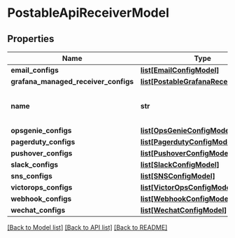 # PostableApiReceiverModel

## Properties
Name | Type | Description | Notes
------------ | ------------- | ------------- | -------------
**email_configs** | [**list[EmailConfigModel]**](EmailConfigModel.md) |  | [optional] 
**grafana_managed_receiver_configs** | [**list[PostableGrafanaReceiverModel]**](PostableGrafanaReceiverModel.md) |  | [optional] 
**name** | **str** | A unique identifier for this receiver. | [optional] 
**opsgenie_configs** | [**list[OpsGenieConfigModel]**](OpsGenieConfigModel.md) |  | [optional] 
**pagerduty_configs** | [**list[PagerdutyConfigModel]**](PagerdutyConfigModel.md) |  | [optional] 
**pushover_configs** | [**list[PushoverConfigModel]**](PushoverConfigModel.md) |  | [optional] 
**slack_configs** | [**list[SlackConfigModel]**](SlackConfigModel.md) |  | [optional] 
**sns_configs** | [**list[SNSConfigModel]**](SNSConfigModel.md) |  | [optional] 
**victorops_configs** | [**list[VictorOpsConfigModel]**](VictorOpsConfigModel.md) |  | [optional] 
**webhook_configs** | [**list[WebhookConfigModel]**](WebhookConfigModel.md) |  | [optional] 
**wechat_configs** | [**list[WechatConfigModel]**](WechatConfigModel.md) |  | [optional] 

[[Back to Model list]](../README.md#documentation-for-models) [[Back to API list]](../README.md#documentation-for-api-endpoints) [[Back to README]](../README.md)


